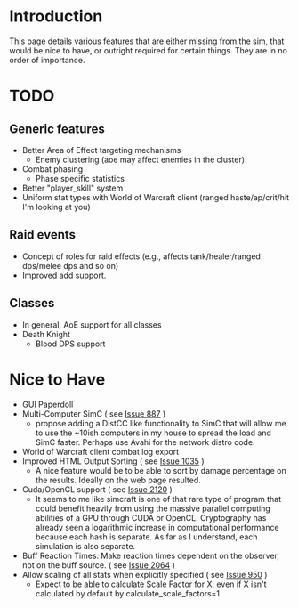 

# Introduction

This page details various features that are either missing from the sim, that would be nice to have, or outright required for certain things. They are in no order of importance.

# TODO
## Generic features
  * Better Area of Effect targeting mechanisms
    * Enemy clustering (aoe may affect enemies in the cluster)
  * Combat phasing
    * Phase specific statistics
  * Better "player\_skill" system
  * Uniform stat types with World of Warcraft client (ranged haste/ap/crit/hit I'm looking at you)

## Raid events
  * Concept of roles for raid effects (e.g., affects tank/healer/ranged dps/melee dps and so on)
  * Improved add support.

## Classes
  * In general, AoE support for all classes
  * Death Knight
    * Blood DPS support

# Nice to Have
  * GUI Paperdoll
  * Multi-Computer SimC ( see [Issue 887](https://code.google.com/p/SimulationCraft/issues/detail?id=887) )
    * propose adding a DistCC like functionality to SimC that will allow me to use the ~10ish computers in my house to spread the load and SimC faster.  Perhaps use Avahi for the network distro code.
  * World of Warcraft client combat log export
  * Improved HTML Output Sorting ( see [Issue 1035](https://code.google.com/p/SimulationCraft/issues/detail?id=1035) )
    * A nice feature would be to be able to sort by damage percentage on the results. Ideally on the web page resulted.
  * Cuda/OpenCL support ( see [Issue 2120](https://code.google.com/p/SimulationCraft/issues/detail?id=2120) )
    * It seems to me like simcraft is one of that rare type of program that could benefit heavily from using the massive parallel computing abilities of a GPU through CUDA or OpenCL. Cryptography has already seen a logarithmic increase in computational performance because each hash is separate. As far as I understand, each simulation is also separate.
  * Buff Reaction Times: Make reaction times dependent on the observer, not on the buff source. ( see [Issue 2064](https://code.google.com/p/SimulationCraft/issues/detail?id=2064) )
  * Allow scaling of all stats when explicitly specified ( see [Issue 950](https://code.google.com/p/SimulationCraft/issues/detail?id=950) )
    * Expect to be able to calculate Scale Factor for X, even if X isn't calculated by default by calculate\_scale\_factors=1